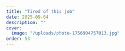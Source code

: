 ```yaml
---
title: "Tired of this job"
date: 2025-09-04
description: ""
cover:
  image: "/uploads/photo-1756994757013.jpg"
order: 53
---
```


